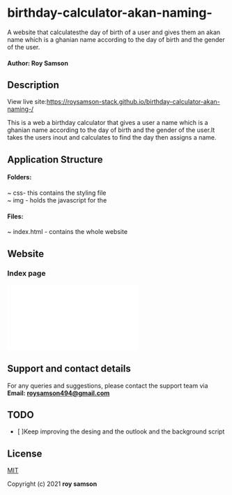 # birthday-calculator-akan-naming-
A website that calculatesthe day of birth of a user and gives them an akan name which is a ghanian name according to the day of birth and the gender of the user.

#### Author: Roy Samson

## Description
View live site:https://roysamson-stack.github.io/birthday-calculator-akan-naming-/

This is a web a birthday calculator that gives a user a name which is a ghanian name according to the day of birth and the gender of the user.It takes the users inout and calculates to find the day then assigns a name.

## Application Structure
#### Folders:

~ css- this contains the styling file <br>
~ img - holds the javascript for the <br>


#### Files:
~ index.html - contains the whole website<br>

## Website  
### Index page
![Index Page](index.html) 

## Support and contact details
For any queries and suggestions, please contact the support team via **Email: roysamson494@gmail.com**

## TODO
- [ ]Keep improving the desing and the outlook and the background script<br>

## License
[MIT](https://choosealicense.com/licenses/mit/)

Copyright (c) 2021 **roy samson**